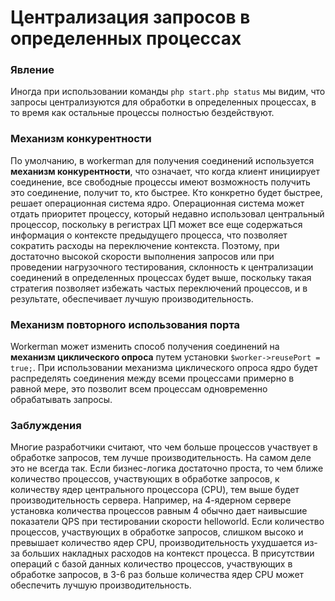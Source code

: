 # Централизация запросов в определенных процессах

### Явление
Иногда при использовании команды `php start.php status` мы видим, что запросы централизуются для обработки в определенных процессах, в то время как остальные процессы полностью бездействуют.

### Механизм конкурентности
По умолчанию, в workerman для получения соединений используется **механизм конкурентности**, что означает, что когда клиент инициирует соединение, все свободные процессы имеют возможность получить это соединение, получит то, кто быстрее. Кто конкретно будет быстрее, решает операционная система ядро. Операционная система может отдать приоритет процессу, который недавно использовал центральный процессор, поскольку в регистрах ЦП может все еще содержаться информация о контексте предыдущего процесса, что позволяет сократить расходы на переключение контекста. Поэтому, при достаточно высокой скорости выполнения запросов или при проведении нагрузочного тестирования, склонность к централизации соединений в определенных процессах будет выше, поскольку такая стратегия позволяет избежать частых переключений процессов, и в результате, обеспечивает лучшую производительность.

### Механизм повторного использования порта
Workerman может изменить способ получения соединений на **механизм циклического опроса** путем установки `$worker->reusePort = true;`. При использовании механизма циклического опроса ядро будет распределять соединения между всеми процессами примерно в равной мере, это позволит всем процессам одновременно обрабатывать запросы.

### Заблуждения
Многие разработчики считают, что чем больше процессов участвует в обработке запросов, тем лучше производительность. На самом деле это не всегда так. Если бизнес-логика достаточно проста, то чем ближе количество процессов, участвующих в обработке запросов, к количеству ядер центрального процессора (CPU), тем выше будет производительность сервера. Например, на 4-ядерном сервере установка количества процессов равным 4 обычно дает наивысшие показатели QPS при тестировании скорости helloworld. Если количество процессов, участвующих в обработке запросов, слишком высоко и превышает количество ядер CPU, производительность ухудшается из-за больших накладных расходов на контекст процесса. В присутствии операций с базой данных количество процессов, участвующих в обработке запросов, в 3-6 раз больше количества ядер CPU может обеспечить лучшую производительность.
